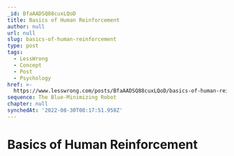 ```yaml
---
_id: BfaAADSQ88cuxLQoD
title: Basics of Human Reinforcement
author: null
url: null
slug: basics-of-human-reinforcement
type: post
tags:
  - LessWrong
  - Concept
  - Post
  - Psychology
href: >-
  https://www.lesswrong.com/posts/BfaAADSQ88cuxLQoD/basics-of-human-reinforcement
sequence: The Blue-Minimizing Robot
chapter: null
synchedAt: '2022-08-30T08:17:51.958Z'
---
```

# Basics of Human Reinforcement

